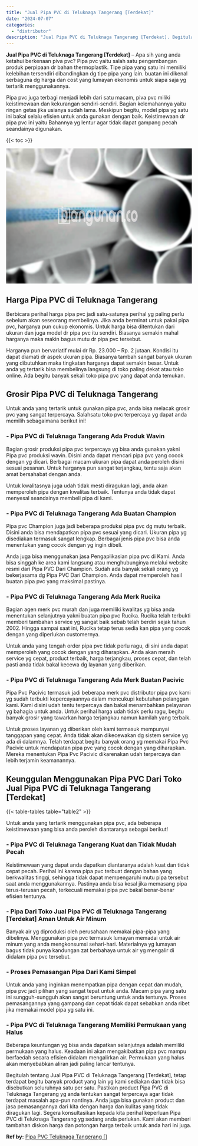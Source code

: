 ```yaml
---
title: "Jual Pipa PVC di Teluknaga Tangerang [Terdekat]"
date: "2024-07-07"
categories: 
  - "distributor"
description: "Jual Pipa PVC di Teluknaga Tangerang [Terdekat]. Begitulah tentang Jual Pipa PVC di Teluknaga Tangerang [Terdekat], tetap terdapat begitu banyak product ya..."
---
```


**Jual Pipa PVC di Teluknaga Tangerang \[Terdekat\]** – Apa sih yang anda ketahui berkenaan piva pvc? Pipa pvc yaitu salah satu pengembangan produk perpipaan dr bahan thermoplastik. Tipe pipa yang satu ini memiliki kelebihan tersendiri dibandingkan dg tipe pipa yang lain. buatan ini dikenal serbaguna dg harga dan cost yang lumayan ekonomis untuk siapa saja yg tertarik menggunakannya.

Pipa pvc juga terbagi menjadi lebih dari satu macam, piva pvc miliki keistimewaan dan kekurangan sendiri-sendiri. Bagian kelemahannya yaitu ringan getas jika usianya sudah lama. Meskipun begitu, model pipa yg satu ini bakal selalu efisien untuk anda gunakan dengan baik. Keistimewaan dr pipa pvc ini yaitu Bahannya yg lentur agar tidak dapat gampang pecah seandainya digunakan.

{{< toc >}}

![Jual Pipa PVC di Teluknaga Tangerang [Terdekat]](/images/jaul-pipa-pvc-01.png)

## Harga Pipa PVC di Teluknaga Tangerang

Berbicara perihal harga pipa pvc jadi satu-satunya perihal yg paling perlu sebelum akan seseorang membelinya. Jika anda berminat untuk pakai pipa pvc, harganya pun cukup ekonomis. Untuk harga bisa ditentukan dari ukuran dan juga model dr pipa pvc itu sendiri. Biasanya semakin mahal harganya maka makin bagus mutu dr pipa pvc tersebut.

Harganya pun bervariatif mulai dr Rp. 23.000 – Rp. 2 jutaan. Kondisi itu dapat diamati dr aspek ukuran pipa. Biasanya tambah sangat banyak ukuran yang dibutuhkan maka tingkatan harganya dapat semakin besar. Untuk anda yg tertarik bisa membelinya langsung di toko paling dekat atau toko online. Ada begitu banyak sekali toko pipa pvc yang dapat anda temukan.

## Grosir Pipa PVC di Teluknaga Tangerang

Untuk anda yang tertarik untuk gunakan pipa pvc, anda bisa melacak grosir pvc yang sangat terpercaya. Salahsatu toko pvc terpercaya yg dapat anda memilih sebagaimana berikut ini!

### \- Pipa PVC di Teluknaga Tangerang Ada Produk Wavin

Bagian grosir produksi pipa pvc terpercaya yg bisa anda gunakan yakni Pipa pvc produksi wavin. Disini anda dapat mencari pipa pvc yang cocok dengan yg dicari. Berbagai macam ukuran pipa dapat anda peroleh disini sesuai pesanan. Untuk harganya pun sangat terjangkau, tentu saja akan amat bersahabat dengan anda.

Untuk kwalitasnya juga udah tidak mesti diragukan lagi, anda akan memperoleh pipa dengan kwalitas terbaik. Tentunya anda tidak dapat menyesal seandainya membeli pipa di kami.

### \- Pipa PVC di Teluknaga Tangerang Ada Buatan Champion

Pipa pvc Champion juga jadi beberapa produksi pipa pvc dg mutu terbaik. Disini anda bisa mendapatkan pipa pvc sesuai yang dicari. Ukuran pipa yg disediakan termasuk sangat lengkap. Berbagai jenis pipa pvc bisa anda menentukan yang cocok dengan yg ingin dibeli.

Anda juga bisa menggunakan jasa Pengaplikasian pipa pvc di Kami. Anda bisa singgah ke area kami langsung atau menghubunginya melalui website resmi dari Pipa PVC Dari Champion. Sudah ada banyak sekali orang yg bekerjasama dg Pipa PVC Dari Champion. Anda dapat memperoleh hasil buatan pipa pvc yang maksimal pastinya.

### \- Pipa PVC di Teluknaga Tangerang Ada Merk Rucika

Bagian agen merk pvc murah dan juga memiliki kwalitas yg bisa anda menentukan selanjutnya yakni buatan pipa pvc Rucika. Rucika telah terbukti memberi tambahan service yg sangat baik sebab telah berdiri sejak tahun 2002. Hingga sampai saat ini, Rucika tetap terus sedia kan pipa yang cocok dengan yang diperlukan customernya.

Untuk anda yang tengah order pipa pvc tidak perlu ragu, di sini anda dapat memperoleh yang cocok dengan yang diharapkan. Anda akan meraih service yg cepat, product terbaik, harga terjangkau, proses cepat, dan telah pasti anda tidak bakal kecewa dg layanan yang diberikan.

### \- Pipa PVC di Teluknaga Tangerang Ada Merk Buatan Pacivic

Pipa Pvc Pacivic termasuk jadi beberapa merk pvc distributor pipa pvc kami yg sudah terbukti kepercayaannya dalam mencukupi kebutuhan pelanggan kami. Kami disini udah tentu terpercaya dan bakal menambahkan pelayanan yg bahagia untuk anda. Untuk perihal harga udah tidak perlu ragu, begitu banyak grosir yang tawarkan harga terjangkau namun kamilah yang terbaik.

Untuk proses layanan yg diberikan oleh kami termasuk mempunyai tanggapan yang cepat. Anda tidak akan dikecewakan dg sistem service yg ada di dalamnya. Telah terdapat begitu banyak orang yg memakai Pipa Pvc Pacivic untuk mendapatan pipa pvc yang cocok dengan yang diharapkan. Mereka menentukan Pipa Pvc Pacivic dikarenakan udah terpercaya dan lebih terjamin keamanannya.

## Keunggulan Menggunakan Pipa PVC Dari Toko Jual Pipa PVC di Teluknaga Tangerang \[Terdekat\]

{{< table-tables table="table2" >}}

Untuk anda yang tertarik menggunakan pipa pvc, ada beberapa keistimewaan yang bisa anda peroleh diantaranya sebagai berikut!

### \- Pipa PVC di Teluknaga Tangerang Kuat dan Tidak Mudah Pecah

Keistimewaan yang dapat anda dapatkan diantaranya adalah kuat dan tidak cepat pecah. Perihal ini karena pipa pvc terbuat dengan bahan yang berkwalitas tinggi, sehingga tidak dapat mempengaruhi mutu pipa tersebut saat anda menggunakannya. Pastinya anda bisa kesal jika memasang pipa terus-terusan pecah, terkecuali memakai pipa pvc bakal benar-benar efisien tentunya.

### \- Pipa Dari Toko Jual Pipa PVC di Teluknaga Tangerang \[Terdekat\] Aman Untuk Air Minum

Banyak air yg diproduksi oleh perusahaan memakai pipa-pipa yang dibelinya. Menggunakan pipa pvc termasuk lumayan memadai untuk air minum yang anda mengkonsumsi sehari-hari. Materialnya yg lumayan bagus tidak punya kandungan zat berbahaya untuk air yg mengalir di didalam pipa pvc tersebut.

### \- Proses Pemasangan Pipa Dari Kami Simpel

Untuk anda yang inginkan menempatkan pipa dengan cepat dan mudah, pipa pvc jadi pilihan yang sangat tepat untuk anda. Macam pipa yang satu ini sungguh-sungguh akan sangat beruntung untuk anda tentunya. Proses pemasangannya yang gampang dan cepat tidak dapat sebabkan anda ribet jika memakai model pipa yg satu ini.

### \- Pipa PVC di Teluknaga Tangerang Memiliki Permukaan yang Halus

Beberapa keuntungan yg bisa anda dapatkan selanjutnya adalah memiliki permukaan yang halus. Keadaan ini akan mengakibatkan pipa pvc mampu berfaedah secara efisien didalam mengalirkan air. Permukaan yang halus akan menyebabkan aliran jadi paling lancar tentunya.

Begitulah tentang Jual Pipa PVC di Teluknaga Tangerang \[Terdekat\], tetap terdapat begitu banyak product yang lain yg kami sediakan dan tidak bisa disebutkan seluruhnya satu per satu. Pastikan product Pipa PVC di Teluknaga Tangerang yg anda tentukan sangat terpercaya agar tidak terdapat masalah apa-pun nantinya. Anda juga bisa gunakan product dan jasa pemasangannya dari kita dengan harga dan kulitas yang tidak diragukan lagi. Segera konsultasikan kepada kita perihal keperluan Pipa PVC di Teluknaga Tangerang yg sedang anda perlukan. Kami akan memberi tambahan diskon harga dan potongan harga terbaik untuk anda hari ini juga.

**Ref by:** [Pipa PVC Teluknaga Tangerang []](https://id.wikipedia.org/wiki/Pipa)
